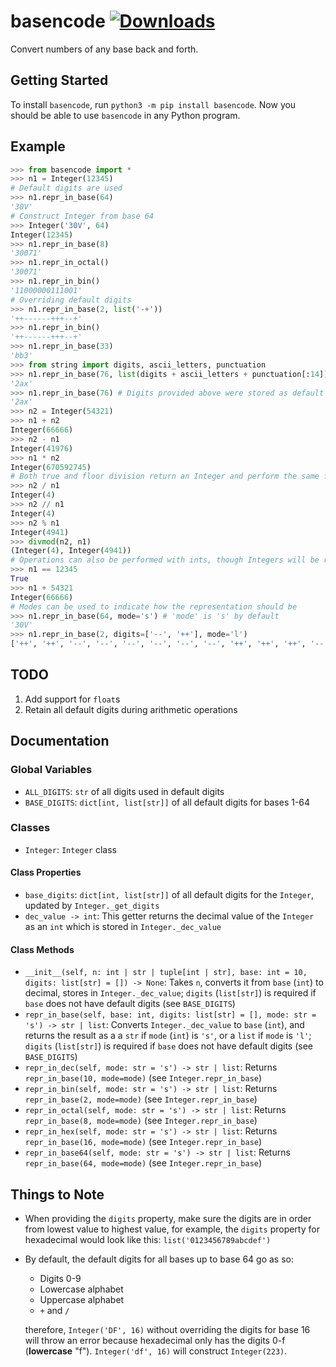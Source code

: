 # basencode [![Downloads](https://static.pepy.tech/personalized-badge/basencode?period=total&units=international_system&left_color=grey&right_color=blue&left_text=Total%20downloads)](https://pepy.tech/project/basencode)

Convert numbers of any base back and forth.

## Getting Started

To install `basencode`, run `python3 -m pip install basencode`. Now you should be able to use `basencode` in any Python program.

## Example

```py
>>> from basencode import *
>>> n1 = Integer(12345)
# Default digits are used
>>> n1.repr_in_base(64)
'30V'
# Construct Integer from base 64
>>> Integer('30V', 64)
Integer(12345)
>>> n1.repr_in_base(8)
'30071'
>>> n1.repr_in_octal()
'30071'
>>> n1.repr_in_bin()
'11000000111001'
# Overriding default digits
>>> n1.repr_in_base(2, list('-+'))
'++------+++--+'
>>> n1.repr_in_bin()
'++------+++--+'
>>> n1.repr_in_base(33)
'bb3'
>>> from string import digits, ascii_letters, punctuation
>>> n1.repr_in_base(76, list(digits + ascii_letters + punctuation[:14]))
'2ax'
>>> n1.repr_in_base(76) # Digits provided above were stored as default digits for base 76
'2ax'
>>> n2 = Integer(54321)
>>> n1 + n2
Integer(66666)
>>> n2 - n1
Integer(41976)
>>> n1 * n2
Integer(670592745)
# Both true and floor division return an Integer and perform the same functionality (as of now)
>>> n2 / n1
Integer(4)
>>> n2 // n1
Integer(4)
>>> n2 % n1
Integer(4941)
>>> divmod(n2, n1)
(Integer(4), Integer(4941))
# Operations can also be performed with ints, though Integers will be returned
>>> n1 == 12345
True
>>> n1 + 54321
Integer(66666)
# Modes can be used to indicate how the representation should be
>>> n1.repr_in_base(64, mode='s') # 'mode' is 's' by default
'30V'
>>> n1.repr_in_base(2, digits=['--', '++'], mode='l')
['++', '++', '--', '--', '--', '--', '--', '--', '++', '++', '++', '--', '--', '++']
```

## TODO

1. Add support for `float`s
2. Retain all default digits during arithmetic operations

## Documentation

### Global Variables

- `ALL_DIGITS`: `str` of all digits used in default digits
- `BASE_DIGITS`: `dict[int, list[str]]` of all default digits for bases 1-64

### Classes

- `Integer`: `Integer` class

#### Class Properties

- `base_digits`: `dict[int, list[str]]` of all default digits for the `Integer`, updated by `Integer._get_digits`
- `dec_value -> int`: This getter returns the decimal value of the `Integer` as an `int` which is stored in `Integer._dec_value`

#### Class Methods

- `__init__(self, n: int | str | tuple[int | str], base: int = 10, digits: list[str] = []) -> None`: Takes `n`, converts it from `base` (`int`) to decimal, stores in `Integer._dec_value`; `digits` (`list[str]`) is required if `base` does not have default digits (see `BASE_DIGITS`)
- `repr_in_base(self, base: int, digits: list[str] = [], mode: str = 's') -> str | list`: Converts `Integer._dec_value` to `base` (`int`), and returns the result as a a `str` if `mode` (`int`) is `'s'`, or a `list` if `mode` is `'l'`; `digits` (`list[str]`) is required if `base` does not have default digits (see `BASE_DIGITS`)
- `repr_in_dec(self, mode: str = 's') -> str | list`: Returns `repr_in_base(10, mode=mode)` (see `Integer.repr_in_base`)
- `repr_in_bin(self, mode: str = 's') -> str | list`: Returns `repr_in_base(2, mode=mode)` (see `Integer.repr_in_base`)
- `repr_in_octal(self, mode: str = 's') -> str | list`: Returns `repr_in_base(8, mode=mode)` (see `Integer.repr_in_base`)
- `repr_in_hex(self, mode: str = 's') -> str | list`: Returns `repr_in_base(16, mode=mode)` (see `Integer.repr_in_base`)
- `repr_in_base64(self, mode: str = 's') -> str | list`: Returns `repr_in_base(64, mode=mode)` (see `Integer.repr_in_base`)

## Things to Note

- When providing the `digits` property, make sure the digits are in order from lowest value to highest value, for example, the `digits` property for hexadecimal would look like this: `list('0123456789abcdef')`
- By default, the default digits for all bases up to base 64 go as so:

  - Digits 0-9
  - Lowercase alphabet
  - Uppercase alphabet
  - `+` and `/`

  therefore, `Integer('DF', 16)` without overriding the digits for base 16 will throw an error because hexadecimal only has the digits 0-f (**lowercase** "f"). `Integer('df', 16)` will construct `Integer(223)`.
